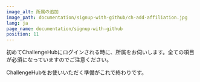 ```yaml
---
image_alt: 所属の追加
image_path: documentation/signup-with-github/ch-add-affiliation.jpg
lang: ja
page_name: documentation/signup-with-github
position: 11
---
```


初めてChallengeHubにログインされる時に、所属をお伺いします。全ての項目が必須になっていますのでご注意ください。

ChallengeHubをお使いいただく準備がこれで終わりです。
